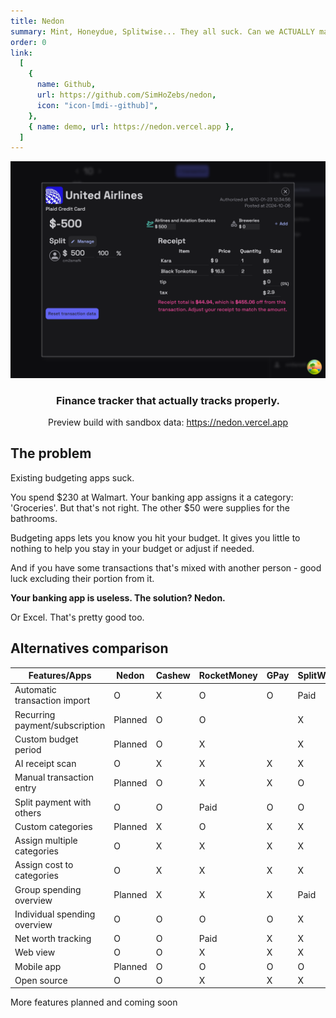 ```yaml
---
title: Nedon
summary: Mint, Honeydue, Splitwise... They all suck. Can we ACTUALLY manage our finances properly?
order: 0
link:
  [
    {
      name: Github,
      url: https://github.com/SimHoZebs/nedon,
      icon: "icon-[mdi--github]",
    },
    { name: demo, url: https://nedon.vercel.app },
  ]
---
```

![nedon in action](../../assets/nedon-preview.png)

<h3 align="center">Finance tracker that actually tracks properly.</h3>

<p align="center"> Preview build with sandbox data: <a href="https://nedon.vercel.app">https://nedon.vercel.app</a></p>

## The problem

Existing budgeting apps suck.

You spend $230 at Walmart. Your banking app assigns it a category: 'Groceries'. But that's not right. The other $50 were supplies for the bathrooms.

Budgeting apps lets you know you hit your budget. It gives you little to nothing to help you stay in your budget or adjust if needed.

And if you have some transactions that's mixed with another person - good luck excluding their portion from it.

**Your banking app is useless. The solution? Nedon.**

Or Excel. That's pretty good too.

##  Alternatives comparison

| Features/Apps                  | Nedon   | Cashew | RocketMoney | GPay | SplitWise | Honeydue       |
| ------------------------------ | ------- | ------ | ----------- | ---- | --------- | -------------- |
| Automatic transaction import   | O       | X      | O           | O    | Paid      | O              |
| Recurring payment/subscription | Planned | O      | O           |      | X         | X              |
| Custom budget period           | Planned | O      | X           |      | X         | X              |
| AI receipt scan                | O       | X      | X           | X    | X         | X              |
| Manual transaction entry       | Planned | O      | X           | X    | O         | X              |
| Split payment with others      | O       | O      | Paid        | O    | O         | 1 member limit |
| Custom categories              | Planned | X      | O           | X    | X         | X              |
| Assign multiple categories     | O       | X      | X           | X    | X         | O              |
| Assign cost to categories      | O       | X      | X           | X    | X         | O              |
| Group spending overview        | Planned | X      | X           | X    | Paid      | O              |
| Individual spending overview   | O       | O      | O           | O    | X         | X              |
| Net worth tracking             | O       | O      | Paid        | X    | X         | X              |
| Web view                       | O       | O      | X           | X    | X         | X              |
| Mobile app                     | Planned | O      | O           | O    | O         | O              |
| Open source                    | O       | O      | X           | X    | X         | X              |

More features planned and coming soon